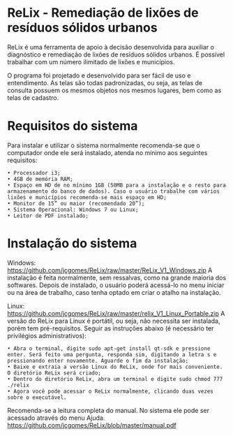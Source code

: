 # ReLix - Remediação de lixões de resíduos sólidos urbanos

ReLix é uma ferramenta de apoio à decisão desenvolvida para auxiliar o diagnóstico e remediação de lixões de resíduos sólidos urbanos. É possível trabalhar com um número ilimitado de lixões e municípios.

O programa foi projetado e desenvolvido para ser fácil de uso e entendimento. As telas são todas padronizadas, ou seja, as telas de consulta possuem os mesmos objetos nos mesmos lugares, bem como as telas de cadastro. 

# Requisitos do sistema

Para instalar e utilizar o sistema normalmente recomenda-se que o computador onde ele será instalado, atenda no mínimo aos seguintes requisitos:

    • Processador i3;
    • 4GB de memória RAM;
    • Espaço em HD de no mínimo 1GB (50MB para a instalação e o resto para armazenamento do banco de dados). Caso o usuário trabalhe com vários lixões e municípios recomenda-se mais espaço em HD;
    • Monitor de 15” ou maior (recomendado 20”);
    • Sistema Operacional: Windows 7 ou Linux;
    • Leitor de PDF instalado;

 # Instalação do sistema

Windows: https://github.com/jcgomes/ReLix/raw/master/ReLix_V1_Windows.zip
A instalação é feita normalmente, sem ressalvas, como na grande maioria dos softwares. Depois de instalado, o usuário poderá acessá-lo no menu iniciar ou na área de trabalho, caso tenha optado em criar o atalho na instalação. 

Linux: https://github.com/jcgomes/ReLix/raw/master/relix_V1_Linux_Portable.zip
A versão do ReLix para Linux é portátil, ou seja, não necessita ser instalada, porém tem pré-requisitos. Seguir as instruções abaixo (é necessário ter privilégios administrativos):

    • Abra o terminal, digite sudo apt-get install qt-sdk e pressione enter. Será feito uma pergunta, responda sim, digitando a letra s e pressionando enter novamente. Aguarde o fim da instalação;
    • Baixe e extraia a versão Linux do ReLix, onde for mais conveniente. O diretório ReLix será criado;
    • Dentro do diretório ReLix, abra um terminal e digite sudo chmod 777 ./relix
    • Agora você pode acessar o ReLix normalmente, clicando duas vezes sobre o executável.

Recomenda-se a leitura completa do manual. No sistema ele pode ser acessado através do menu Ajuda.
https://github.com/jcgomes/ReLix/blob/master/manual.pdf
